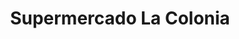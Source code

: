 ---
title: "Supermercado La Colonia"
url: /tegucigalpa/supermercado-la-colonia/
shop: Supermarkt
---